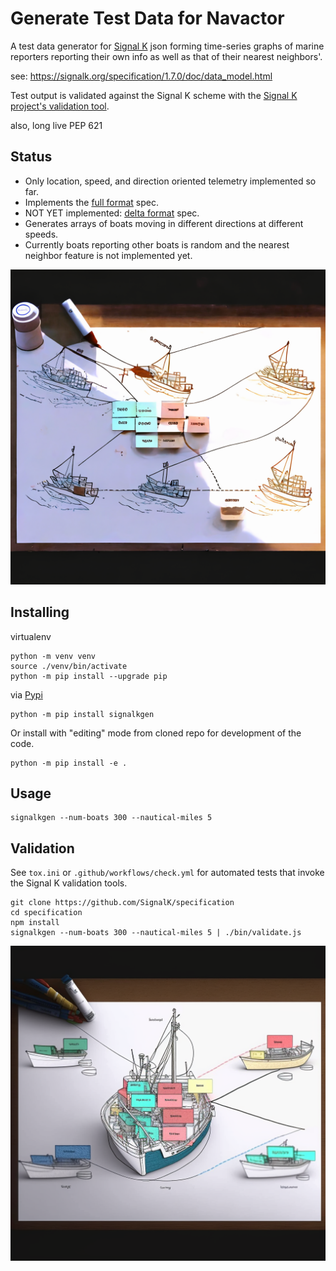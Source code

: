 Generate Test Data for Navactor
==============

A test data generator for [Signal K](https://signalk.org/specification/1.7.0/doc/data_model.html) json forming time-series graphs of
marine reporters reporting their own info as well as that of their nearest
neighbors'.


see: https://signalk.org/specification/1.7.0/doc/data_model.html

Test output is validated against the Signal K scheme with the [Signal K project's validation tool](https://github.com/SignalK/specification).

also, long live PEP 621

Status
----------

* Only location, speed, and direction oriented telemetry implemented so far.
* Implements the [full format](https://signalk.org/specification/1.7.0/doc/data_model.html#full-format) spec.
* NOT YET implemented: [delta format](https://signalk.org/specification/1.7.0/doc/data_model.html#delta-format) spec.
* Generates arrays of boats moving in different directions at different speeds.
* Currently boats reporting other boats is random and the nearest neighbor
feature is not implemented yet.

![Fun Mutation of Dot Output](docs/boats3.png)


Installing
-----------

virtualenv

```
python -m venv venv
source ./venv/bin/activate
python -m pip install --upgrade pip
```

via [Pypi](https://pypi.org/project/signalkgen/)

```
python -m pip install signalkgen
```

Or install with "editing" mode from cloned repo for development of the code.

```
python -m pip install -e .
```

Usage
----------

```
signalkgen --num-boats 300 --nautical-miles 5
```

Validation
-------------

See `tox.ini` or `.github/workflows/check.yml` for automated tests that invoke the Signal K validation tools.

```
git clone https://github.com/SignalK/specification
cd specification
npm install
signalkgen --num-boats 300 --nautical-miles 5 | ./bin/validate.js
```

![Fun Mutation of Dot Output](docs/boats1.png)
